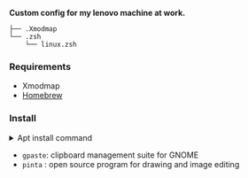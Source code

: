 **Custom config for my lenovo machine at work.**


<!--- Tree block autogenerated by /docgen.py -->
    ├── .Xmodmap
    └── .zsh
        └── linux.zsh
    
### Requirements

- Xmodmap
- [Homebrew](https://brew.sh/)

### Install

<details>
<summary>Apt install command</summary>
<p>

```sh
# gpaste
sudo add-apt-repository ppa:webupd8team/gnome3
sudo apt-get update
sudo apt-get install gnome-shell-extensions-gpaste
    
sudo apt install pinta
```

</p>
</details>  

- `gpaste`: clipboard management suite for GNOME
- `pinta` : open source program for drawing and image editing
